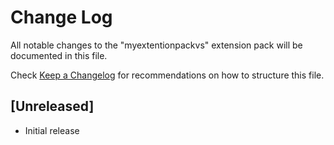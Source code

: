 # Change Log

All notable changes to the "myextentionpackvs" extension pack will be documented in this file.

Check [Keep a Changelog](http://keepachangelog.com/) for recommendations on how to structure this file.

## [Unreleased]

- Initial release
